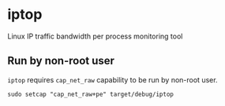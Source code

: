 # iptop
Linux IP traffic bandwidth per process monitoring tool

## Run by non-root user

`iptop` requires `cap_net_raw` capability to be run by non-root user.

```
sudo setcap "cap_net_raw+pe" target/debug/iptop
```